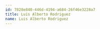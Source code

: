```yaml
---
id: 7828e840-446d-4194-a684-26f46e3228a7
title: Luis Alberto Rodriguez
name: L﻿uis Alberto Rodriguez
---
```

